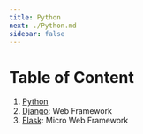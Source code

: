 ```yaml
---
title: Python
next: ./Python.md
sidebar: false
---
```


# Table of Content

1. [Python](./Python.md)
2. [Django](./Django/Django.md): Web Framework
3. [Flask](./Flask/Flask.md): Micro Web Framework
